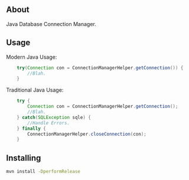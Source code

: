 About
-----
Java Database Connection Manager.

Usage
-----

Modern Java Usage:

```java
    try(Connection con = ConnectionManagerHelper.getConnection()) {
    	//Blah.
    }
```

Traditional Java Usage:

```java
    try {
    	Connection con = ConnectionManagerHelper.getConnection();
    	//Blah.
    } catch(SQLException sqle) {
    	//Handle Errors.
    } finally {
    	ConnectionManagerHelper.closeConnection(con);
    }
```

Installing
----------

```bash
mvn install -DperformRelease
```
